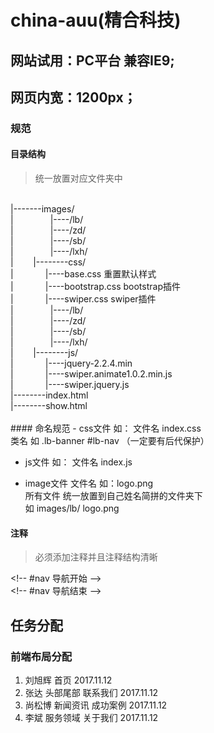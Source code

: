 # china-auu(精合科技)  


## 网站试用：PC平台 兼容IE9;  
## 网页内宽：1200px；

### 规范
#### 目录结构
> 统一放置对应文件夹中

<br>
|-------images/<br>
|&nbsp;&nbsp;&nbsp;&nbsp;&nbsp;&nbsp;&nbsp; &nbsp;&nbsp;&nbsp;&nbsp;&nbsp;&nbsp;&nbsp;|----/lb/<br>
|&nbsp;&nbsp;&nbsp;&nbsp;&nbsp;&nbsp;&nbsp; &nbsp;&nbsp;&nbsp;&nbsp;&nbsp;&nbsp;&nbsp;|----/zd/<br>
|&nbsp;&nbsp;&nbsp;&nbsp;&nbsp;&nbsp;&nbsp; &nbsp;&nbsp;&nbsp;&nbsp;&nbsp;&nbsp;&nbsp;|----/sb/<br>
|&nbsp;&nbsp;&nbsp;&nbsp;&nbsp;&nbsp;&nbsp; &nbsp;&nbsp;&nbsp;&nbsp;&nbsp;&nbsp;&nbsp;|----/lxh/<br>
|&nbsp;&nbsp;&nbsp;&nbsp;&nbsp;&nbsp;&nbsp; 
|--------css/<br>
|&nbsp;&nbsp;&nbsp;&nbsp;&nbsp;&nbsp;&nbsp; &nbsp;&nbsp;&nbsp;&nbsp;&nbsp;|----base.css 重置默认样式<br>
|&nbsp;&nbsp;&nbsp;&nbsp;&nbsp;&nbsp;&nbsp; &nbsp;&nbsp;&nbsp;&nbsp;&nbsp;|----bootstrap.css  bootstrap插件<br>
|&nbsp;&nbsp;&nbsp;&nbsp;&nbsp;&nbsp;&nbsp; &nbsp;&nbsp;&nbsp;&nbsp;&nbsp;|----swiper.css  swiper插件<br>
|&nbsp;&nbsp;&nbsp;&nbsp;&nbsp;&nbsp;&nbsp; &nbsp;&nbsp;&nbsp;&nbsp;&nbsp;&nbsp;&nbsp;|----/lb/<br>
|&nbsp;&nbsp;&nbsp;&nbsp;&nbsp;&nbsp;&nbsp; &nbsp;&nbsp;&nbsp;&nbsp;&nbsp;&nbsp;&nbsp;|----/zd/<br>
|&nbsp;&nbsp;&nbsp;&nbsp;&nbsp;&nbsp;&nbsp; &nbsp;&nbsp;&nbsp;&nbsp;&nbsp;&nbsp;&nbsp;|----/sb/<br>
|&nbsp;&nbsp;&nbsp;&nbsp;&nbsp;&nbsp;&nbsp; &nbsp;&nbsp;&nbsp;&nbsp;&nbsp;&nbsp;&nbsp;|----/lxh/<br>
|&nbsp;&nbsp;&nbsp;&nbsp;&nbsp;&nbsp;&nbsp; 
|--------js/<br>
|&nbsp;&nbsp;&nbsp;&nbsp;&nbsp;&nbsp;&nbsp; &nbsp;&nbsp;&nbsp;&nbsp;&nbsp;|----jquery-2.2.4.min<br>
|&nbsp;&nbsp;&nbsp;&nbsp;&nbsp;&nbsp;&nbsp; &nbsp;&nbsp;&nbsp;&nbsp;&nbsp;|----swiper.animate1.0.2.min.js<br>
|&nbsp;&nbsp;&nbsp;&nbsp;&nbsp;&nbsp;&nbsp; &nbsp;&nbsp;&nbsp;&nbsp;&nbsp;|----swiper.jquery.js<br>
|--------index.html<br>
|--------show.html<br>

<br>
#### 命名规范
- css文件  如： 文件名  index.css  <br>
                类名 如 .lb-banner  #lb-nav （一定要有后代保护）
  
- js文件   如： 文件名  index.js  <br>

- image文件
  文件名 如：logo.png<br/>
  所有文件 统一放置到自己姓名简拼的文件夹下<br/> 如   images/lb/ logo.png<br/> 
  
#### 注释
> 必须添加注释并且注释结构清晰

\<!-- #nav 导航开始  --\><br>
\<!-- #nav 导航结束  --\>

## 任务分配
### 前端布局分配
1. 刘旭辉  首页 2017.11.12<br>
2. 张达    头部尾部  联系我们 2017.11.12<br>
3. 尚松博  新闻资讯  成功案例 2017.11.12<br>
4. 李斌    服务领域  关于我们 2017.11.12<br> 
